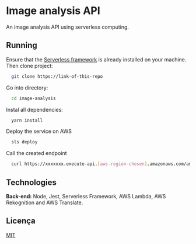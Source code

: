 
# Image analysis API

An image analysis API using serverless computing.


## Running

Ensure that the [Serverless framework](https://www.serverless.com/framework/docs/getting-started) is already installed on your machine. Then clone project:

```bash
  git clone https://link-of-this-repo
```

Go into directory:

```bash
  cd image-analysis
```

Instal all dependencies:

```bash
  yarn install
```

Deploy the service on AWS

```bash
  sls deploy
```

Call the created endpoint

```bash
  curl https://xxxxxxx.execute-api.[aws-region-chosen].amazonaws.com/analyse?imageUrl=[image-address-of-your-image]
```


## Technologies

**Back-end:** Node, Jest, Serverless Framework, AWS Lambda, AWS Rekognition and AWS Translate.


## Licença

[MIT](https://choosealicense.com/licenses/mit/)

